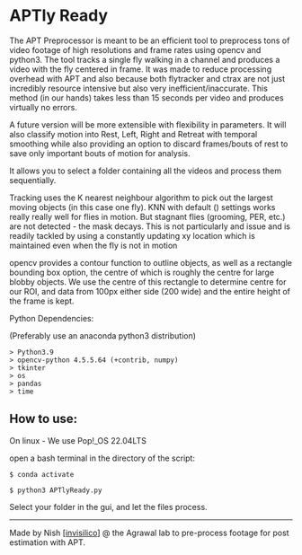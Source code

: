 # APTly Ready

The APT Preprocessor is meant to be an efficient tool to preprocess tons of video footage of high resolutions and frame rates using opencv and python3. The tool tracks a single fly walking in a channel and produces a video with the fly centered in frame. It was made to reduce processing overhead with APT and also because both flytracker and ctrax are not just incredibly resource intensive but also very inefficient/inaccurate. This method (in our hands) takes less than 15 seconds per video and produces virtually no errors.

A future version will be more extensible with flexibility in parameters. It will also classify motion into Rest, Left, Right and Retreat with temporal smoothing while also providing an option to discard frames/bouts of rest to save only important bouts of motion for analysis.

It allows you to select a folder containing all the videos and process them sequentially. 

Tracking uses the K nearest neighbour algorithm to pick out the largest moving objects (in this case one fly). KNN with default () settings works
really really well for flies in motion. But stagnant flies (grooming, PER, etc.) are not detected - the mask decays. This is not particularly and issue and is readily tackled by using a constantly updating xy location which is maintained even when the fly is not in motion

opencv provides a contour function to outline objects, as well as a rectangle bounding box option, the centre of which is roughly the centre for large blobby objects. We use the centre of this rectangle to determine centre for our ROI, and data from 100px either side (200 wide) and the entire height of the frame is kept.

Python Dependencies:

(Preferably use an anaconda python3 distribution)
 
```
> Python3.9
> opencv-python 4.5.5.64 (+contrib, numpy)
> tkinter
> os
> pandas
> time
```

## How to use:

On linux - We use Pop!_OS 22.04LTS

open a bash terminal in the directory of the script:

```
$ conda activate
```
```
$ python3 APTlyReady.py
```

Select your folder in the gui, and let the files process.

---

Made by Nish [[invisilico](https://github.com/invisilico)] @ the Agrawal lab to pre-process footage for post estimation with APT.
